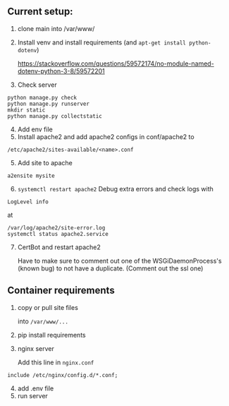 ## Current setup:
1. clone main into /var/www/
2. Install venv and install requirements (and `apt-get install python-dotenv`)

    https://stackoverflow.com/questions/59572174/no-module-named-dotenv-python-3-8/59572201
3. Check server
```
python manage.py check
python manage.py runserver
mkdir static
python manage.py collectstatic
```
4. Add env file
5. Install apache2 and add apache2 configs in conf/apache2 to
```
/etc/apache2/sites-available/<name>.conf
```
5. Add site to apache
```
a2ensite mysite
```
6. `systemctl restart apache2`
Debug extra errors and check logs with
```
LogLevel info
```
at
```
/var/log/apache2/site-error.log
systemctl status apache2.service
```
7. CertBot and restart apache2

    Have to make sure to comment out one of the WSGiDaemonProcess's (known bug) to not have a duplicate. (Comment out the ssl one)


## Container requirements
1. copy or pull site files

    into `/var/www/...`
2. pip install requirements
3. nginx server

    Add this line in `nginx.conf`

```
include /etc/nginx/config.d/*.conf;
```
4. add .env file
5. run server